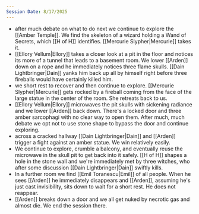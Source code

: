 ```yaml
---
Session Date: 8/17/2025
---
```

- after much debate on what to do next we continue to explore the [[Amber Temple]]. We find the skeleton of a wizard holding a Wand of Secrets, which [[H of H]] identifies. [[Mercurie Slypher|Mercurie]] takes it.
- [[Ellory Vellum|Ellory]] takes a closer look at a pit in the floor and notices its more of a tunnel that leads to a basement room. We lower [[Arden]] down on a rope and he immediately notices three flame skulls. [[Dain Lightbringer|Dain]] yanks him back up all by himself right before three fireballs would have certainly killed him.
- we short rest to recover and then continue to explore. [[Mercurie Slypher|Mercurie]] gets rocked by a fireball coming from the face of the large statue in the center of the room. She retreats back to us.
- [[Ellory Vellum|Ellory]] microwaves the pit skulls with sickening radiance and we lower [[Arden]] back down. There's a locked door and three amber sarcophagi with no clear way to open them. After much, much debate we opt not to use stone shape to bypass the door and continue exploring.
- across a cracked hallway [[Dain Lightbringer|Dain]] and [[Arden]] trigger a fight against an amber statue. We win relatively easily.
- We continue to explore, crumble a balcony, and eventually reuse the microwave in the skull pit to get back into it safely. [[H of H]] shapes a hole in the stone wall and we're immediately met by three witches, who after some discussion [[Dain Lightbringer|Dain]] swiftly kills. 
- In a further room we find [[Emil Toranescu|Emil]] of all people. When he sees [[Arden]] he immediately disappears and [[Arden]], assuming he's just cast invisibility, sits down to wait for a short rest. He does not reappear.
- [[Arden]] breaks down a door and we all get nuked by necrotic gas and almost die. We end the session there.